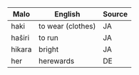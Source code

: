 Malo                    | English          | Source
----------------------- | ---------------- | --------------
haki                    | to wear (clothes)| JA
haŝiri                  | to run           | JA
hikara                  | bright           | JA
her                     | herewards        | DE


